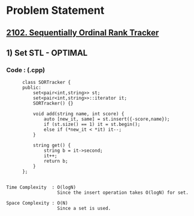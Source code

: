 # Problem Statement

## [2102. Sequentially Ordinal Rank Tracker](https://leetcode.com/problems/sequentially-ordinal-rank-tracker/)


## 1) Set STL - OPTIMAL

     
  
        
   ### Code : (.cpp)  
      
          class SORTracker {
          public:
              set<pair<int,string>> st;
              set<pair<int,string>>::iterator it;
              SORTracker() {}

              void add(string name, int score) {
                  auto [new_it, same] = st.insert({-score,name});
                  if (st.size() == 1) it = st.begin();
                  else if (*new_it < *it) it--;
              }

              string get() {
                  string b = it->second;
                  it++;
                  return b;
              }
          };
          

    Time Complexity  : O(logN)
                       Since the insert operation takes O(logN) for set. 

    Space Complexity : O(N)
                       Since a set is used.
